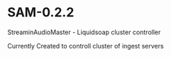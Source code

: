 SAM-0.2.2
=========
StreaminAudioMaster - Liquidsoap cluster controller

Currently Created to controll cluster of ingest servers
